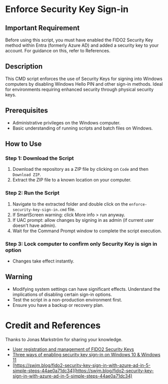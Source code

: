 # Enforce Security Key Sign-in

## Important Requirement
Before using this script, you must have enabled the FIDO2 Security Key method within Entra (formerly Azure AD) and added a security key to your account. For guidance on this, refer to References.

## Description
This CMD script enforces the use of Security Keys for signing into Windows computers by disabling Windows Hello PIN and other sign-in methods. Ideal for environments requiring enhanced security through physical security keys.

## Prerequisites
- Administrative privileges on the Windows computer.
- Basic understanding of running scripts and batch files on Windows.

## How to Use

### Step 1: Download the Script
1. Download the repository as a ZIP file by clicking on `Code` and then `Download ZIP`.
2. Extract the ZIP file to a known location on your computer.

### Step 2: Run the Script
1. Navigate to the extracted folder and double click on the `enforce-security-key-sign-in.cmd` file.
2. If SmartScreen warning: click More info > run anyway.
3. If UAC prompt: allow changes by signing in as admin (if current user doesn't have admin).
5. Wait for the Command Prompt window to complete the script execution.

### Step 3: Lock computer to confirm only Security Key is sign in option
- Changes take effect instantly.

## Warning
- Modifying system settings can have significant effects. Understand the implications of disabling certain sign-in options.
- Test the script in a non-production environment first.
- Ensure you have a backup or recovery plan.

# Credit and References
Thanks to Jonas Markström for sharing your knowledge.
- [User registration and management of FIDO2 Security Keys](https://learn.microsoft.com/en-us/entra/identity/authentication/howto-authentication-passwordless-security-key#user-registration-and-management-of-fido2-security-keys)
- [Three ways of enabling security key sign-in on Windows 10 & Windows 11](https://swjm.blog/three-ways-of-enabling-security-key-sign-in-on-windows-10-windows-11-5c93a85727cc)
- [https://swjm.blog/fido2-security-key-sign-in-with-azure-ad-in-5-simple-steps-44ae0a71dc34](https://swjm.blog/fido2-security-key-sign-in-with-azure-ad-in-5-simple-steps-44ae0a71dc34)
